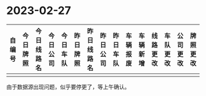 # 2023-02-27
| 自编号      | 今日牌照      | 今日线路名   | 今日公司  | 今日车队 | 昨日牌照      | 昨日线路名 | 昨日公司  | 昨日车队 | 车辆报废  | 车辆新增 | 线路更改  | 车队更改  | 公司更改 | 牌照更改 |
|-----|------|-------|------|------|------|-------|------|------|------|------|------|------|------|------|
| |

由于数据源出现问题，似乎要停更了，等上午确认。
